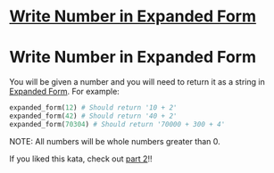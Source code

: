 # [Write Number in Expanded Form](https://www.codewars.com/kata/5842df8ccbd22792a4000245)

# Write Number in Expanded Form

You will be given a number and you will need to return it as a string in [Expanded Form](https://www.mathsisfun.com/definitions/expanded-notation.html). For example:




```python
expanded_form(12) # Should return '10 + 2'
expanded_form(42) # Should return '40 + 2'
expanded_form(70304) # Should return '70000 + 300 + 4'
```








NOTE: All numbers will be whole numbers greater than 0.

If you liked this kata, check out [part 2](https://www.codewars.com/kata/write-number-in-expanded-form-part-2)!!
